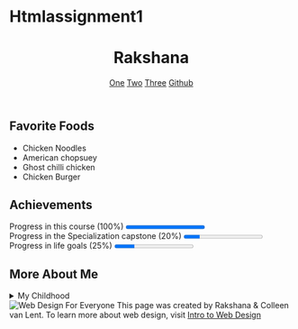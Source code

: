 # Htmlassignment1
<!DOCTYPE html>
<html lang="en">
<head>
    <meta charset="UTF-8">
    <title>Final Project</title>
</head>
<body>
    <header>
        <h1>Rakshana</h1>
        <nav>
            <a href = "http://www.gmail.com">One</a>
            <a href = "http://www.facebook.com">Two</a>
            <a href = "http://www.google.com">Three</a>
            <a href = "http://www.github.com/Rakshana2308">Github</a><br>
    </nav>
    </header>
    <section>
        <h2>Favorite Foods</h2>
        <ul>
            <li>Chicken Noodles</li>
            <li>American chopsuey</li>
            <li>Ghost chilli chicken</li>
            <li>Chicken Burger</li>
        </ul>
    </section>
    <section>
        <h2>Achievements</h2>
        Progress in this course (100%)
        <progress value="100" max="100"></progress>
        <br>
        Progress in the Specialization capstone (20%)
        <progress value="20" max="100"></progress>
        <br>
        Progress in life goals (25%)
        <progress value="25" max="100"></progress>
    </section>
    <section>
        <h2>More About Me</h2>
        <details>
            <summary>My Childhood</summary> I was a naughty kid..Hahaha. This is what my mom used to say..
        </details>
    </section>
    <footer>
        <img src="http://www.intro-webdesign.com/images/newlogo.png" alt="Web Design For Everyone">
        This page was created by Rakshana &amp; Colleen van Lent.
        To learn more about web design, visit
        <a href="http://www.intro-webdesign.com/">Intro to Web Design</a>
    </footer>
</body>
</html>
